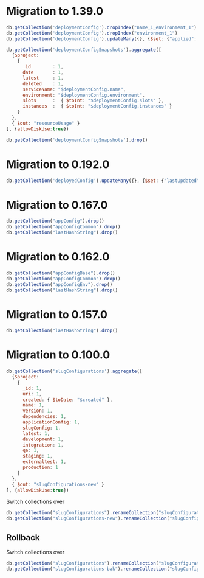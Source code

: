 # Migration to 1.39.0
```javascript
db.getCollection('deploymentConfig').dropIndex("name_1_environment_1")
db.getCollection('deploymentConfig').dropIndex("environment_1")
db.getCollection('deploymentConfig').updateMany({}, {$set: {"applied": true, envVars: {}, jvm: {}}})

db.getCollection('deploymentConfigSnapshots').aggregate([
  {$project:
    {
      _id        : 1,
      date       : 1,
      latest     : 1,
      deleted    : 1,
      serviceName: "$deploymentConfig.name",
      environment: "$deploymentConfig.environment",
      slots      :  { $toInt: "$deploymentConfig.slots" },
      instances  :  { $toInt: "$deploymentConfig.instances" }
    }
  },
  { $out: "resourceUsage" }
], {allowDiskUse:true})

db.getCollection('deploymentConfigSnapshots').drop()
```

# Migration to 0.192.0

```javascript
db.getCollection('deployedConfig').updateMany({}, {$set: {"lastUpdated": new ISODate("2023-07-12T00:00:00Z")}})()
```

# Migration to 0.167.0

```javascript
db.getCollection("appConfig").drop()
db.getCollection("appConfigCommon").drop()
db.getCollection("lastHashString").drop()
```

# Migration to 0.162.0

```javascript
db.getCollection("appConfigBase").drop()
db.getCollection("appConfigCommon").drop()
db.getCollection("appConfigEnv").drop()
db.getCollection("lastHashString").drop()
```

# Migration to 0.157.0

```javascript
db.getCollection("lastHashString").drop()
```

# Migration to 0.100.0

```javascript
db.getCollection('slugConfigurations').aggregate([
  {$project:
    {
      _id: 1,
      uri: 1,
      created: { $toDate: "$created" },
      name: 1,
      version: 1,
      dependencies: 1,
      applicationConfig: 1,
      slugConfig: 1,
      latest: 1,
      development: 1,
      integration: 1,
      qa: 1,
      staging: 1,
      externaltest: 1,
      production: 1
    }
  },
  { $out: "slugConfigurations-new" }
], {allowDiskUse:true})
```

Switch collections over
```javascript
db.getCollection("slugConfigurations").renameCollection("slugConfigurations-bak")
db.getCollection("slugConfigurations-new").renameCollection("slugConfigurations")
```

## Rollback

Switch collections over
```javascript
db.getCollection("slugConfigurations").renameCollection("slugConfigurations-new")
db.getCollection("slugConfigurations-bak").renameCollection("slugConfigurations")
```
